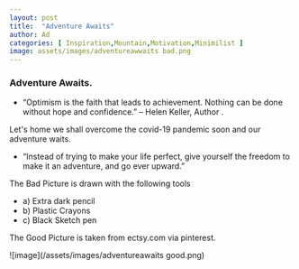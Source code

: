 ```yaml
---
layout: post
title:  "Adventure Awaits"
author: Ad
categories: [ Inspiration,Mountain,Motivation,Minimilist ]
image: assets/images/adventureawwaits bad.png
---
```

### Adventure Awaits.

- “Optimism is the faith that leads to achievement. Nothing can be done without hope and confidence.” – Helen Keller, Author .

Let's home we shall overcome the covid-19 pandemic soon and our adventure waits.

- “Instead of trying to make your life perfect, give yourself the freedom to make it an adventure, and go ever upward.”

The Bad Picture is drawn with the following tools
- a) Extra dark pencil
- b) Plastic Crayons
- c) Black Sketch pen

The Good Picture is taken from ectsy.com via pinterest.

![image](/assets/images/adventureawaits good.png)




